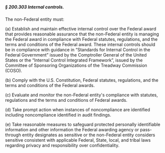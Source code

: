 ##### § 200.303 Internal controls. #####

The non-Federal entity must:

(a) Establish and maintain effective internal control over the Federal award that provides reasonable assurance that the non-Federal entity is managing the Federal award in compliance with Federal statutes, regulations, and the terms and conditions of the Federal award. These internal controls should be in compliance with guidance in “Standards for Internal Control in the Federal Government” issued by the Comptroller General of the United States or the “Internal Control Integrated Framework”, issued by the Committee of Sponsoring Organizations of the Treadway Commission (COSO).

(b) Comply with the U.S. Constitution, Federal statutes, regulations, and the terms and conditions of the Federal awards.

(c) Evaluate and monitor the non-Federal entity's compliance with statutes, regulations and the terms and conditions of Federal awards.

(d) Take prompt action when instances of noncompliance are identified including noncompliance identified in audit findings.

(e) Take reasonable measures to safeguard protected personally identifiable information and other information the Federal awarding agency or pass-through entity designates as sensitive or the non-Federal entity considers sensitive consistent with applicable Federal, State, local, and tribal laws regarding privacy and responsibility over confidentiality.